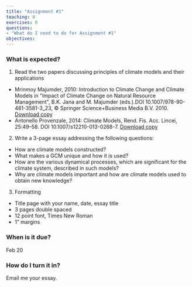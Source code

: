 ```yaml
---
title: "Assignment #1"
teaching: 0
exercises: 0
questions:
- "What do I need to do for Assignment #1"
objectives:
---
```


### What is expected?

1. Read the two papers discussing principles of climate models and their applications
* Mrinmoy Majumder, 2010: Introduction to Climate Change and Climate Models in "Impact of Climate Change on Natural Resource Management", B.K. Jana and M. Majumder (eds.).DOI 10.1007/978-90-481-3581-3_23, © Springer Science+Business Media B.V. 2010. [Download copy](../files/Majumder_ClimateModels.pdf)
* Antonello Provenzale, 2014: Climate Models, Rend. Fis. Acc. Lincei, 25:49–58. DOI 10.1007/s12210-013-0268-7. [Download copy](../files/Provenzale_ClimateModels.pdf)

2. Write a 3-page essay addressing the following questions:
* How are climate models constructed?
* What makes a GCM unique and how it is used?
* How are the various dynamical processes, which are significant for the climate system, described in such models?
* Why are climate models important and how are climate models used to obtain new knowledge?

3. Formatting
* Title page with your name, date, essay title
* 3 pages double spaced
* 12 point font, Times New Roman
* 1” margins

### When is it due?
Feb 20

### How do I turn it in?
Email me your essay.
